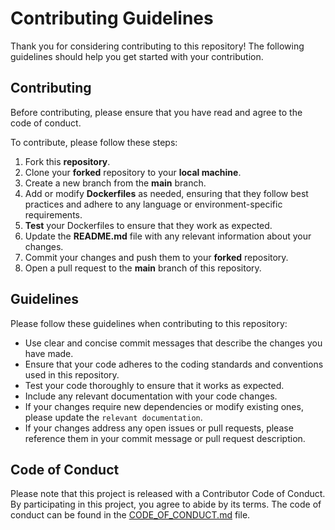 # Contributing Guidelines

Thank you for considering contributing to this repository! The following guidelines should help you get started with your contribution.

## Contributing

Before contributing, please ensure that you have read and agree to the code of conduct.

To contribute, please follow these steps:

1. Fork this **repository**.
2. Clone your **forked** repository to your **local machine**.
3. Create a new branch from the **main** branch.
4. Add or modify **Dockerfiles** as needed, ensuring that they follow best practices and adhere to any language or environment-specific requirements.
5. **Test** your Dockerfiles to ensure that they work as expected.
6. Update the **README.md** file with any relevant information about your changes.
7. Commit your changes and push them to your **forked** repository.
8. Open a pull request to the **main** branch of this repository.

## Guidelines

Please follow these guidelines when contributing to this repository:

- Use clear and concise commit messages that describe the changes you have made.
- Ensure that your code adheres to the coding standards and conventions used in this repository.
- Test your code thoroughly to ensure that it works as expected.
- Include any relevant documentation with your code changes.
- If your changes require new dependencies or modify existing ones, please update the `relevant documentation`.
- If your changes address any open issues or pull requests, please reference them in your commit message or pull request description.

## Code of Conduct

Please note that this project is released with a Contributor Code of Conduct. By participating in this project, you agree to abide by its terms. The code of conduct can be found in the [CODE_OF_CONDUCT.md](./CODE_OF_CONDUCT.md) file.
